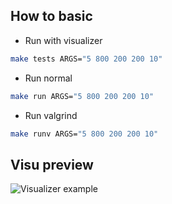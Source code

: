 ## How to basic

- Run with visualizer

```bash
make tests ARGS="5 800 200 200 10"
```

- Run normal

```bash
make run ARGS="5 800 200 200 10"
```

- Run valgrind

```bash
make runv ARGS="5 800 200 200 10"
```

## Visu preview

![Visualizer example](https://github.com/user-attachments/assets/a8c70b14-825b-43d0-842f-1876867d4dba)
